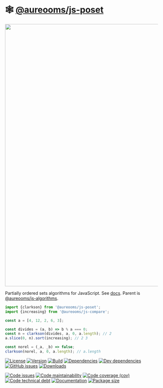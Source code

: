 :spider_web: [@aureooms/js-poset](https://aureooms.github.io/js-poset)
==

<img src="https://upload.wikimedia.org/wikipedia/commons/7/7c/Birkhoff120.svg" width="864">

Partially ordered sets algorithms for JavaScript.
See [docs](https://aureooms.github.io/js-poset).
Parent is [@aureooms/js-algorithms](https://github.com/aureooms/js-algorithms).

```js
import {clarkson} from '@aureooms/js-poset';
import {increasing} from '@aureooms/js-compare';

const a = [4, 12, 2, 6, 3];

const divides = (a, b) => b % a === 0;
const n = clarkson(divides, a, 0, a.length); // 2
a.slice(0, n).sort(increasing); // 2 3

const norel = (_a, _b) => false;
clarkson(norel, a, 0, a.length); // a.length
```

[![License](https://img.shields.io/github/license/aureooms/js-poset.svg)](https://raw.githubusercontent.com/aureooms/js-poset/master/LICENSE)
[![Version](https://img.shields.io/npm/v/@aureooms/js-poset.svg)](https://www.npmjs.org/package/@aureooms/js-poset)
[![Build](https://img.shields.io/travis/aureooms/js-poset/master.svg)](https://travis-ci.org/aureooms/js-poset/branches)
[![Dependencies](https://img.shields.io/david/aureooms/js-poset.svg)](https://david-dm.org/aureooms/js-poset)
[![Dev dependencies](https://img.shields.io/david/dev/aureooms/js-poset.svg)](https://david-dm.org/aureooms/js-poset?type=dev)
[![GitHub issues](https://img.shields.io/github/issues/aureooms/js-poset.svg)](https://github.com/aureooms/js-poset/issues)
[![Downloads](https://img.shields.io/npm/dm/@aureooms/js-poset.svg)](https://www.npmjs.org/package/@aureooms/js-poset)

[![Code issues](https://img.shields.io/codeclimate/issues/aureooms/js-poset.svg)](https://codeclimate.com/github/aureooms/js-poset/issues)
[![Code maintainability](https://img.shields.io/codeclimate/maintainability/aureooms/js-poset.svg)](https://codeclimate.com/github/aureooms/js-poset/trends/churn)
[![Code coverage (cov)](https://img.shields.io/codecov/c/gh/aureooms/js-poset/master.svg)](https://codecov.io/gh/aureooms/js-poset)
[![Code technical debt](https://img.shields.io/codeclimate/tech-debt/aureooms/js-poset.svg)](https://codeclimate.com/github/aureooms/js-poset/trends/technical_debt)
[![Documentation](https://aureooms.github.io/js-poset/badge.svg)](https://aureooms.github.io/js-poset/source.html)
[![Package size](https://img.shields.io/bundlephobia/minzip/@aureooms/js-poset)](https://bundlephobia.com/result?p=@aureooms/js-poset)
